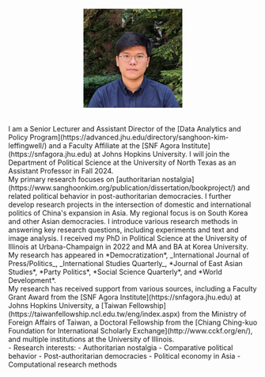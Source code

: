 <p align="center">
  <img width="200" height="200" src="/assets/img/avatar.jpg">
</p>
<br/>
I am a Senior Lecturer and Assistant Director of the [Data Analytics and Policy Program](https://advanced.jhu.edu/directory/sanghoon-kim-leffingwell/) and a Faculty Affiliate at the [SNF Agora Institute](https://snfagora.jhu.edu) at Johns Hopkins University. I will join the Department of Political Science at the University of North Texas as an Assistant Professor in Fall 2024. 
<br/>
My primary research focuses on [authoritarian nostalgia](https://www.sanghoonkim.org/publication/dissertation/bookproject/) and related political behavior in post-authoritarian democracies. I further develop research projects in the intersection of domestic and international politics of China's expansion in Asia. My regional focus is on South Korea and other Asian democracies. I introduce various research methods in answering key research questions, including experiments and text and image analysis. I received my PhD in Political Science at the University of Illinois at Urbana-Champaign in 2022 and MA and BA at Korea University. My research has appeared in *Democratization*, _International Journal of Press/Politics_, _International Studies Quarterly_, *Journal of East Asian Studies*, *Party Politics*, *Social Science Quarterly*, and *World Development*.
 <br/>
My research has received support from various sources, including a Faculty Grant Award from the [SNF Agora Institute](https://snfagora.jhu.edu) at Johns Hopkins University, a [Taiwan Fellowship](https://taiwanfellowship.ncl.edu.tw/eng/index.aspx) from the Ministry of Foreign Affairs of Taiwan, a Doctoral Fellowship from the [Chiang Ching-kuo Foundation for International Scholarly Exchange](http://www.cckf.org/en/), and multiple institutions at the University of Illinois. 
<br/>
  - Research interests:
    - Authoritarian nostalgia
    - Comparative political behavior
    - Post-authoritarian democracies
    - Political economy in Asia
    - Computational research methods
